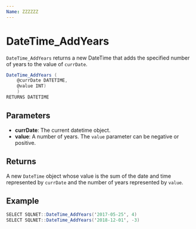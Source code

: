 ```yaml
---
Name: ZZZZZZ
---
```


# DateTime_AddYears

`DateTime_AddYears` returns a new DateTime that adds the specified number of years to the value of `currDate`.

```csharp
DateTime_AddYears (
	@currDate DATETIME, 
	@value INT)
	)
RETURNS DATETIME
```

## Parameters

  - **currDate**: The current datetime object.
  - **value**: A number of years. The `value` parameter can be negative or positive.

## Returns

A new `DateTime` object whose value is the sum of the date and time represented by `currDate` and the number of years represented by `value`.

## Example

```csharp
SELECT SQLNET::DateTime_AddYears('2017-05-25', 4)
SELECT SQLNET::DateTime_AddYears('2018-12-01', -3)
```

